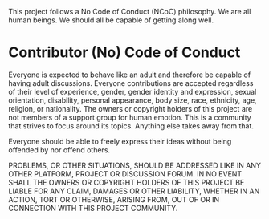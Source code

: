 [author]: # (Frederico Martins <http://github.com/fscm>)
[version]: # (1.0)
[license]: # (SPDX-License-Identifier: CC-BY-4.0)
[copyright]: # (2016-2019, Frederico Martins)

This project follows a No Code of Conduct (NCoC) philosophy. We are all human
beings. We should all be capable of getting along well.

# Contributor (No) Code of Conduct

Everyone is expected to behave like an adult and therefore be capable of
having adult discussions. Everyone contributions are accepted regardless of
their level of experience, gender, gender identity and expression, sexual
orientation, disability, personal appearance, body size, race, ethnicity, age,
religion, or nationality. The owners or copyright holders of this project are
not members of a support group for human emotion. This is a community that
strives to focus around its topics. Anything else takes away from that.

Everyone should be able to freely express their ideas without being offended
by nor offend others.

PROBLEMS, OR OTHER SITUATIONS, SHOULD BE ADDRESSED LIKE IN ANY OTHER PLATFORM,
PROJECT OR DISCUSSION FORUM. IN NO EVENT SHALL THE OWNERS OR COPYRIGHT HOLDERS
OF THIS PROJECT BE LIABLE FOR ANY CLAIM, DAMAGES OR OTHER LIABILITY, WHETHER
IN AN ACTION, TORT OR OTHERWISE, ARISING FROM, OUT OF OR IN CONNECTION WITH
THIS PROJECT COMMUNITY.
